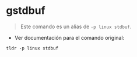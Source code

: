 # gstdbuf

> Este comando es un alias de `-p linux stdbuf`.

- Ver documentación para el comando original:

`tldr -p linux stdbuf`
